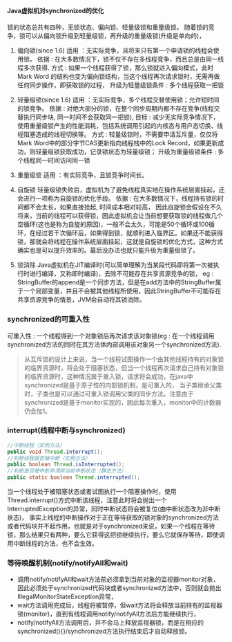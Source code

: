 #### Java虚拟机对synchronized的优化
锁的状态总共有四种，无锁状态、偏向锁、轻量级锁和重量级锁。
随着锁的竞争，锁可以从偏向锁升级到轻量级锁，再升级的重量级锁(升级是单向的)，

1. 偏向锁(since 1.6)
适用 ：无实际竞争，且将来只有第一个申请锁的线程会使用锁。
依据 : 在大多数情况下，锁不仅不存在多线程竞争，而且总是由同一线程多次获得.
方式 : 如果一个线程获得了锁，那么锁就进入偏向模式，此时Mark Word 的结构也变为偏向锁结构，当这个线程再次请求锁时，无需再做任何同步操作，即获取锁的过程，
升级为轻量级锁条件 : 多个线程获取一把锁

2. 轻量级锁(since 1.6)
适用 ：无实际竞争，多个线程交替使用锁；允许短时间的锁竞争。
依据 : 对绝大部分的锁，在整个同步周期内都不存在竞争(线程交替执行同步块, 同一时间不会获取同一把锁),
目标 : 减少无实际竞争情况下，使用重量级锁产生的性能消耗，包括系统调用引起的内核态与用户态切换、线程阻塞造成的线程切换等。
方式 : 轻量级锁时，不需要申请互斥量，仅仅将Mark Word中的部分字节CAS更新指向线程栈中的Lock Record，如果更新成功，则轻量级锁获取成功，记录锁状态为轻量级锁；
升级为重量级锁条件 : 多个线程同一时间访问同一锁

3. 重量级锁
适用 ：有实际竞争，且锁竞争时间长。


4. 自旋锁
轻量级锁失败后，虚拟机为了避免线程真实地在操作系统层面挂起，还会进行一项称为自旋锁的优化手段。
依据 : 在大多数情况下，线程持有锁的时间都不会太长，如果直接挂起, 时间成本相对较高，
因此自旋锁会假设在不久将来，当前的线程可以获得锁，因此虚拟机会让当前想要获取锁的线程做几个空循环(这也是称为自旋的原因)，一般不会太久，可能是50个循环或100循环，在经过若干次循环后，如果得到锁，就顺利进入临界区。如果还不能获得锁，那就会将线程在操作系统层面挂起，这就是自旋锁的优化方式，这种方式确实也是可以提升效率的。最后没办法也就只能升级为重量级锁了。

5. 锁消除
Java虚拟机在JIT编译时(可以简单理解为当某段代码即将第一次被执行时进行编译，又称即时编译)，去除不可能存在共享资源竞争的锁，
eg : StringBuffer的append是一个同步方法，但是在add方法中的StringBuffer属于一个局部变量，并且不会被其他线程所使用，因此StringBuffer不可能存在共享资源竞争的情景，JVM会自动将其锁消除。


### synchronized的可重入性
可重入性 : 一个线程得到一个对象锁后再次请求该对象锁(eg : 在一个线程调用synchronized方法的同时在其方法体内部调用该对象另一个synchronized方法).
>从互斥锁的设计上来说，当一个线程试图操作一个由其他线程持有的对象锁的临界资源时，将会处于阻塞状态，但当一个线程再次请求自己持有对象锁的临界资源时，这种情况属于重入锁，请求将会成功，在java中synchronized是基于原子性的内部锁机制，是可重入的，
当子类继承父类时，子类也是可以通过可重入锁调用父类的同步方法。注意由于synchronized是基于monitor实现的，因此每次重入，monitor中的计数器仍会加1。

### interrupt(线程中断与synchronized)
```java
//中断线程（实例方法）
public void Thread.interrupt();
//判断线程是否被中断（实例方法）
public boolean Thread.isInterrupted();
//判断是否被中断并清除当前中断状态（静态方法）
public static boolean Thread.interrupted();
```
当一个线程处于被阻塞状态或者试图执行一个阻塞操作时，使用Thread.interrupt()方式中断该线程，注意此时将会抛出一个InterruptedException的异常，同时中断状态将会被复位(由中断状态改为非中断状态)，
事实上线程的中断操作对于正在等待获取的锁对象的synchronized方法或者代码块并不起作用，也就是对于synchronized来说，如果一个线程在等待锁，那么结果只有两种，要么它获得这把锁继续执行，要么它就保存等待，即使调用中断线程的方法，也不会生效。

### 等待唤醒机制(notify/notifyAll和wait)
- 调用notify/notifyAll和wait方法前必须拿到当前对象的监视器monitor对象，因此必须处于synchronized代码块或者synchronized方法中，否则就会抛出IllegalMonitorStateException异常，
- wait方法调用完成后，线程将被暂停，但wait方法将会释放当前持有的监视器锁(monitor)，直到有线程调用notify/notifyAll方法后方能继续执行，
- notify/notifyAll方法调用后，并不会马上释放监视器锁，而是在相应的synchronized(){}/synchronized方法执行结束后才自动释放锁。

